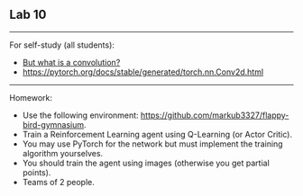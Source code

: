 ## Lab 10

***
For self-study (all students): 
* [But what is a convolution?](https://www.youtube.com/watch?v=KuXjwB4LzSA)
* https://pytorch.org/docs/stable/generated/torch.nn.Conv2d.html
***

Homework: 
* Use the following environment: https://github.com/markub3327/flappy-bird-gymnasium.
* Train a Reinforcement Learning agent using Q-Learning  (or Actor Critic).
* You may use PyTorch for the network but must implement the training algorithm yourselves.
* You should train the agent using images (otherwise you get partial points).
* Teams of 2 people.
